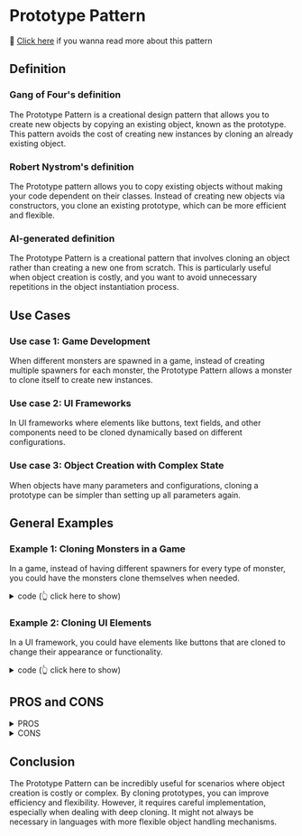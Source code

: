 # Prototype Pattern

📑 [Click here](./prototype.md) if you wanna read more about this pattern

## Definition

### Gang of Four's definition  

The Prototype Pattern is a creational design pattern that allows you to create new objects by copying an existing object, known as the prototype. This pattern avoids the cost of creating new instances by cloning an already existing object.

### Robert Nystrom's definition  

The Prototype pattern allows you to copy existing objects without making your code dependent on their classes. Instead of creating new objects via constructors, you clone an existing prototype, which can be more efficient and flexible.

### AI-generated definition  

The Prototype Pattern is a creational pattern that involves cloning an object rather than creating a new one from scratch. This is particularly useful when object creation is costly, and you want to avoid unnecessary repetitions in the object instantiation process.

## Use Cases

### Use case 1: Game Development

When different monsters are spawned in a game, instead of creating multiple spawners for each monster, the Prototype Pattern allows a monster to clone itself to create new instances.

### Use case 2: UI Frameworks

In UI frameworks where elements like buttons, text fields, and other components need to be cloned dynamically based on different configurations.

### Use case 3: Object Creation with Complex State

When objects have many parameters and configurations, cloning a prototype can be simpler than setting up all parameters again.

## General Examples

### Example 1: Cloning Monsters in a Game

In a game, instead of having different spawners for every type of monster, you could have the monsters clone themselves when needed.

<details>
<summary> code (👆 click here to show) </summary>

```js
class Monster {
  constructor(health, speed) {
    this.health = health;
    this.speed = speed;
  }

  clone() {
    return new this.constructor(this.health, this.speed);
  }
}

class Ghost extends Monster {
  constructor(health, speed) {
    super(health, speed);
  }

  clone() {
    return new Ghost(this.health, this.speed);
  }
}

const ghost = new Ghost(100, 5);
const clonedGhost = ghost.clone();
console.log(clonedGhost);
```

</details>

### Example 2: Cloning UI Elements

In a UI framework, you could have elements like buttons that are cloned to change their appearance or functionality.

<details>
<summary> code (👆 click here to show) </summary>

```js
class Button {
  constructor(label, color) {
    this.label = label;
    this.color = color;
  }

  clone() {
    return new Button(this.label, this.color);
  }
}

const primaryButton = new Button("Click Me", "blue");
const clonedButton = primaryButton.clone();
console.log(clonedButton);
```

</details>

## PROS and CONS

<details><summary>PROS</summary>

- **Reduced Object Creation Cost**: Cloning an existing object is often less expensive than constructing a new one, especially if object creation involves complex operations.
- **Flexible and Scalable**: Objects can be cloned with different configurations and the clone method can be overridden to cater to specific subclass behaviors.
- **Code Cleanliness**: Reduces the need for repetitive code for creating instances of similar objects.

</details>

<details><summary>CONS</summary>

- **Implementation Overhead**: Every class needs to implement the `clone()` method, which can add complexity and maintenance costs.
- **Shallow Copy Issues**: If not implemented carefully, cloning might result in shallow copies of objects, leading to issues when deep copying is needed.
- **Not Always Needed**: In some cases, especially with dynamically typed languages, cloning can be unnecessary, as objects can be passed directly.

</details>

## Conclusion

The Prototype Pattern can be incredibly useful for scenarios where object creation is costly or complex. By cloning prototypes, you can improve efficiency and flexibility. However, it requires careful implementation, especially when dealing with deep cloning. It might not always be necessary in languages with more flexible object handling mechanisms.